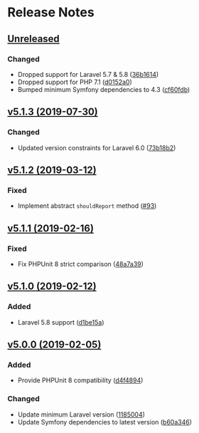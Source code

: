 # Release Notes

## [Unreleased](https://github.com/laravel/browser-kit-testing/compare/v5.1.3...master)

### Changed
- Dropped support for Laravel 5.7 & 5.8 ([36b1614](https://github.com/laravel/browser-kit-testing/commit/36b1614abacdd680dafcf22111707d1a036a75b4))
- Dropped support for PHP 7.1 ([d0152a0](https://github.com/laravel/browser-kit-testing/commit/d0152a091a3ada16b2fa70fab1f7e4e42eb539cf))
- Bumped minimum Symfony dependencies to 4.3 ([cf60fdb](https://github.com/laravel/browser-kit-testing/commit/cf60fdb7983dcc1c4718552e436f239255a282fc))


## [v5.1.3 (2019-07-30)](https://github.com/laravel/browser-kit-testing/compare/v5.1.2...v5.1.3)

### Changed
- Updated version constraints for Laravel 6.0 ([73b18b2](https://github.com/laravel/browser-kit-testing/commit/73b18b2835db45b08f80c0a04cb0a74f5f384d95))


## [v5.1.2 (2019-03-12)](https://github.com/laravel/browser-kit-testing/compare/v5.1.1...v5.1.2)

### Fixed
- Implement abstract `shouldReport` method ([#93](https://github.com/laravel/browser-kit-testing/pull/93#issuecomment-468863285))


## [v5.1.1 (2019-02-16)](https://github.com/laravel/browser-kit-testing/compare/v5.1.0...v5.1.1)

### Fixed
- Fix PHPUnit 8 strict comparison ([48a7a39](https://github.com/laravel/browser-kit-testing/commit/48a7a39de5603a604a70b94671a8e89b4bb42b99))


## [v5.1.0 (2019-02-12)](https://github.com/laravel/browser-kit-testing/compare/v5.0.0...v5.1.0)

### Added
- Laravel 5.8 support ([d1be15a](https://github.com/laravel/browser-kit-testing/commit/d1be15aca3d4a1a659533600f5dfcf22a9d85aca))


## [v5.0.0 (2019-02-05)](https://github.com/laravel/browser-kit-testing/compare/v4.2.1...v5.0.0)

### Added
- Provide PHPUnit 8 compatibility ([d4f4894](https://github.com/laravel/browser-kit-testing/commit/d4f48946b29e412f477296ddb63738d0ce59a960))

### Changed
- Update minimum Laravel version ([1185004](https://github.com/laravel/browser-kit-testing/commit/1185004ceed0b841a5cc4367fcb492526a81e68a))
- Update Symfony dependencies to latest version ([b60a346](https://github.com/laravel/browser-kit-testing/commit/b60a346e783163d29a1ccc4f488b40534abb06c4))
